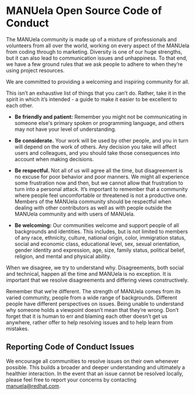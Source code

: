 # MANUela Open Source Code of Conduct

The MANUela community is made up of a mixture of professionals and volunteers from all over the world, working on every aspect of the MANUela from coding through to marketing. Diversity is one of our huge strengths, but it can also lead to communication issues and unhappiness. To that end, we have a few ground rules that we ask people to adhere to when they’re using project resources.

We are committed to providing a welcoming and inspiring community for all.

This isn’t an exhaustive list of things that you can’t do. Rather, take it in the spirit in which it’s intended - a guide to make it easier to be excellent to each other.

* **Be friendly and patient:** Remember you might not be communicating in someone else's primary spoken or programming language, and others may not have your level of understanding.

* **Be considerate.** Your work will be used by other people, and you in turn will depend on the work of others. Any decision you take will affect users and colleagues, and you should take those consequences into account when making decisions.

* **Be respectful.** Not all of us will agree all the time, but disagreement is no excuse for poor behavior and poor manners. We might all experience some frustration now and then, but we cannot allow that frustration to turn into a personal attack. It’s important to remember that a community where people feel uncomfortable or threatened is not a productive one. Members of the MANUela community should be respectful when dealing with other contributors as well as with people outside the MANUela community and with users of MANUela.

* **Be welcoming:** Our communities welcome and support people of all backgrounds and identities. This includes, but is not limited to members of any race, ethnicity, culture, national origin, color, immigration status, social and economic class, educational level, sex, sexual orientation, gender identity and expression, age, size, family status, political belief, religion, and mental and physical ability.

When we disagree, we try to understand why. Disagreements, both social and technical, happen all the time and MANUela is no exception. It is important that we resolve disagreements and differing views constructively.

Remember that we’re different. The strength of MANUela comes from its varied community, people from a wide range of backgrounds. Different people have different perspectives on issues. Being unable to understand why someone holds a viewpoint doesn’t mean that they’re wrong. Don’t forget that it is human to err and blaming each other doesn’t get us anywhere, rather offer to help resolving issues and to help learn from mistakes.

## Reporting Code of Conduct Issues

We encourage all communities to resolve issues on their own whenever possible. This builds a broader and deeper understanding and ultimately a healthier interaction. In the event that an issue cannot be resolved locally, please feel free to report your concerns by contacting manuela@redhat.com.
